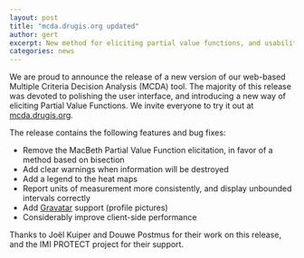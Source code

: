 ```yaml
---
layout: post
title: "mcda.drugis.org updated"
author: gert
excerpt: New method for eliciting partial value functions, and usability improvements.
categories: news
---
```


We are proud to announce the release of a new version of our web-based Multiple Criteria Decision Analysis (MCDA) tool.
The majority of this release was devoted to polishing the user interface, and introducing a new way of eliciting Partial Value Functions.
We invite everyone to try it out at [mcda.drugis.org](https://mcda.drugis.org/).

The release contains the following features and bug fixes:

 - Remove the MacBeth Partial Value Function elicitation, in favor of a method based on bisection
 - Add clear warnings when information will be destroyed
 - Add a legend to the heat maps
 - Report units of measurement more consistently, and display unbounded intervals correctly
 - Add [Gravatar](http://gravatar.com/) support (profile pictures)
 - Considerably improve client-side performance

Thanks to Joël Kuiper and Douwe Postmus for their work on this release, and the IMI PROTECT project for their support.
